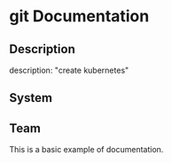 # git Documentation
## Description

description: "create kubernetes"

## System



## Team



This is a basic example of documentation.
